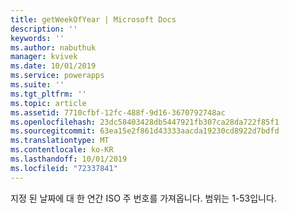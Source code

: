 ```yaml
---
title: getWeekOfYear | Microsoft Docs
description: ''
keywords: ''
ms.author: nabuthuk
manager: kvivek
ms.date: 10/01/2019
ms.service: powerapps
ms.suite: ''
ms.tgt_pltfrm: ''
ms.topic: article
ms.assetid: 7710cfbf-12fc-488f-9d16-3670792748ac
ms.openlocfilehash: 23dc58403428db5447921fb307ca28da722f85f1
ms.sourcegitcommit: 63ea15e2f861d43333aacda19230cd8922d7bdfd
ms.translationtype: MT
ms.contentlocale: ko-KR
ms.lasthandoff: 10/01/2019
ms.locfileid: "72337841"
---
```

지정 된 날짜에 대 한 연간 ISO 주 번호를 가져옵니다. 범위는 1-53입니다.
